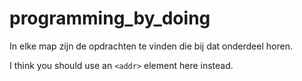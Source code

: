 # programming_by_doing

In elke map zijn de opdrachten te vinden die bij dat onderdeel horen.

I think you should use an
`<addr>` element here instead.
